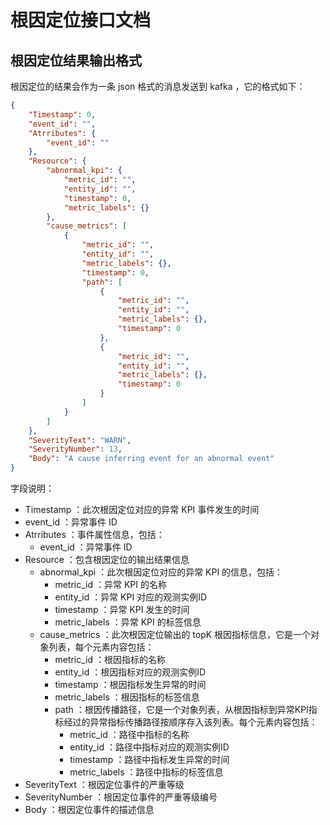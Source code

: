 # 根因定位接口文档

## 根因定位结果输出格式

根因定位的结果会作为一条 json 格式的消息发送到 kafka ，它的格式如下：

```json
{
    "Timestamp": 0, 
    "event_id": "",
    "Atrributes": {
        "event_id": ""
    }, 
    "Resource": {
        "abnormal_kpi": {
            "metric_id": "",
            "entity_id": "",
            "timestamp": 0, 
            "metric_labels": {}
        }, 
        "cause_metrics": [
            {
                "metric_id": "",
                "entity_id": "",
                "metric_labels": {},
                "timestamp": 0,
                "path": [
                    {
                        "metric_id": "",
                        "entity_id": "",
                        "metric_labels": {},
                        "timestamp": 0
                    },
                    {
                        "metric_id": "",
                        "entity_id": "",
                        "metric_labels": {},
                        "timestamp": 0
                    }
                ]
            }
        ]
    }, 
    "SeverityText": "WARN", 
    "SeverityNumber": 13, 
    "Body": "A cause inferring event for an abnormal event"
}
```

字段说明：

- Timestamp ：此次根因定位对应的异常 KPI 事件发生的时间
- event_id ：异常事件 ID
- Atrributes ：事件属性信息，包括：
  - event_id ：异常事件 ID
- Resource ：包含根因定位的输出结果信息
  - abnormal_kpi ：此次根因定位对应的异常 KPI 的信息，包括：
    - metric_id ：异常 KPI 的名称
    - entity_id ：异常 KPI 对应的观测实例ID
    - timestamp ：异常 KPI 发生的时间
    - metric_labels ：异常 KPI 的标签信息
  - cause_metrics ：此次根因定位输出的 topK 根因指标信息，它是一个对象列表，每个元素内容包括：
    - metric_id ：根因指标的名称
    - entity_id ：根因指标对应的观测实例ID
    - timestamp ：根因指标发生异常的时间
    - metric_labels ：根因指标的标签信息
    - path ：根因传播路径，它是一个对象列表，从根因指标到异常KPI指标经过的异常指标传播路径按顺序存入该列表。每个元素内容包括：
      - metric_id ：路径中指标的名称
      - entity_id ：路径中指标对应的观测实例ID
      - timestamp ：路径中指标发生异常的时间
      - metric_labels ：路径中指标的标签信息
- SeverityText ：根因定位事件的严重等级
- SeverityNumber ：根因定位事件的严重等级编号
- Body ：根因定位事件的描述信息